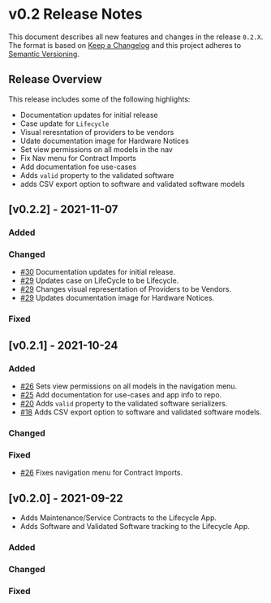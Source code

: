 # v0.2 Release Notes

This document describes all new features and changes in the release `0.2.X`. The format is based on [Keep a Changelog](https://keepachangelog.com/en/1.0.0/) and this project adheres to [Semantic Versioning](https://semver.org/spec/v2.0.0.html).

## Release Overview
This release includes some of the following highlights:
- Documentation updates for initial release
- Case update for `Lifecycle`
- Visual reresntation of providers to be vendors
- Udate documentation image for Hardware Notices
- Set view permissions on all models in the nav
- Fix Nav menu for Contract Imports
- Add documentation foe use-cases
- Adds `valid` property to the validated software
- adds CSV export option to software and validated software models

## [v0.2.2] - 2021-11-07

### Added

### Changed
- [#30](https://github.com/nautobot/nautobot-app-device-lifecycle-mgmt/issues/30) Documentation updates for initial release.
- [#29](https://github.com/nautobot/nautobot-app-device-lifecycle-mgmt/issues/29) Updates case on LifeCycle to be Lifecycle.
- [#29](https://github.com/nautobot/nautobot-app-device-lifecycle-mgmt/issues/29) Changes visual representation of Providers to be Vendors.
- [#29](https://github.com/nautobot/nautobot-app-device-lifecycle-mgmt/issues/29) Updates documentation image for Hardware Notices.

### Fixed


## [v0.2.1] - 2021-10-24

### Added
- [#26](https://github.com/nautobot/nautobot-app-device-lifecycle-mgmt/issues/26) Sets view permissions on all models in the navigation menu.
- [#25](https://github.com/nautobot/nautobot-app-device-lifecycle-mgmt/issues/25) Add documentation for use-cases and app info to repo.
- [#20](https://github.com/nautobot/nautobot-app-device-lifecycle-mgmt/issues/20) Adds `valid` property to the validated software serializers.
- [#18](https://github.com/nautobot/nautobot-app-device-lifecycle-mgmt/issues/18) Adds CSV export option to software and validated software models.

### Changed

### Fixed
- [#26](https://github.com/nautobot/nautobot-app-device-lifecycle-mgmt/issues/26) Fixes navigation menu for Contract Imports.


## [v0.2.0] - 2021-09-22
- Adds Maintenance/Service Contracts to the Lifecycle App.
- Adds Software and Validated Software tracking to the Lifecycle App.

### Added

### Changed

### Fixed

